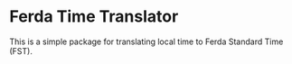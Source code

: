 # Ferda Time Translator

This is a simple package for translating local time to Ferda Standard Time (FST).
